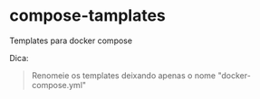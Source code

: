 # compose-tamplates
Templates para docker compose

Dica:

> Renomeie os templates deixando apenas o nome "docker-compose.yml"

